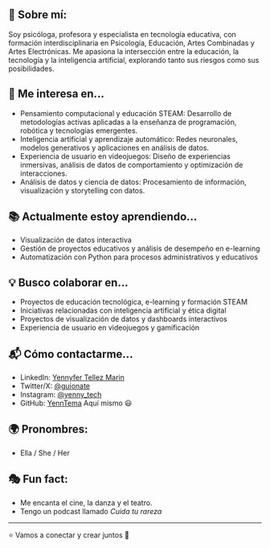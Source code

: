 ## 🚀 Sobre mí:
Soy psicóloga, profesora y especialista en tecnología educativa, con formación interdisciplinaria en Psicología, Educación, Artes Combinadas y Artes Electrónicas. Me apasiona la intersección entre la educación, la tecnología y la inteligencia artificial, explorando tanto sus riesgos como sus posibilidades.

## 👀 Me interesa en...
- Pensamiento computacional y educación STEAM: Desarrollo de metodologías activas aplicadas a la enseñanza de programación, robótica y tecnologías emergentes.
- Inteligencia artificial y aprendizaje automático: Redes neuronales, modelos generativos y aplicaciones en análisis de datos.
- Experiencia de usuario en videojuegos: Diseño de experiencias inmersivas, análisis de datos de comportamiento y optimización de interacciones.
- Análisis de datos y ciencia de datos: Procesamiento de información, visualización y storytelling con datos.

## 📚 Actualmente estoy aprendiendo...
- Visualización de datos interactiva
- Gestión de proyectos educativos y análisis de desempeño en e-learning
- Automatización con Python para procesos administrativos y educativos

## 💡 Busco colaborar en...
- Proyectos de educación tecnológica, e-learning y formación STEAM
- Iniciativas relacionadas con inteligencia artificial y ética digital
- Proyectos de visualización de datos y dashboards interactivos
- Experiencia de usuario en videojuegos y gamificación

## 📬 Cómo contactarme...
- LinkedIn: [Yennyfer Tellez Marin](https://www.linkedin.com/in/yennyfertellezmarin/)
- Twitter/X: [@guionate](https://twitter.com/guionate)
- Instagram: [@yenny_tech](https://www.instagram.com/yenny_tech/)
- GitHub: [YennTema](https://github.com/YennTema) Aquí mismo 😃

## 🌍 Pronombres:
- Ella / She / Her

## 🎭 Fun fact:
- Me encanta el cine, la danza y el teatro. 
- Tengo un podcast llamado *Cuida tu rareza*

---

⭐️ Vamos a conectar y crear juntos 🚀
